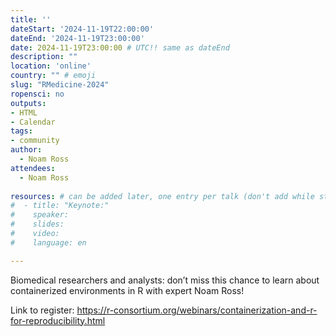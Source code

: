 ```yaml
---
title: ''
dateStart: '2024-11-19T22:00:00'
dateEnd: '2024-11-19T23:00:00'
date: 2024-11-19T23:00:00 # UTC!! same as dateEnd
description: ""
location: 'online'
country: "" # emoji
slug: "RMedicine-2024"
ropensci: no
outputs: 
- HTML
- Calendar 
tags: 
- community
author:
  - Noam Ross
attendees:
  - Noam Ross
  
resources: # can be added later, one entry per talk (don't add while still empty, add once there are resources)
#  - title: "Keynote:"
#    speaker: 
#    slides: 
#    video: 
#    language: en

---
```


Biomedical researchers and analysts: don’t miss this chance to learn about containerized environments in R with expert Noam Ross! 

Link to register: https://r-consortium.org/webinars/containerization-and-r-for-reproducibility.html
